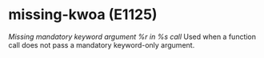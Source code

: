 # missing-kwoa (E1125)
*Missing mandatory keyword argument %r in %s call* Used when a function
call does not pass a mandatory keyword-only argument.

